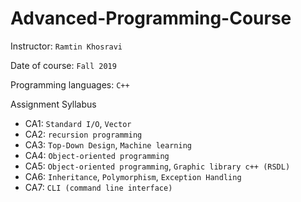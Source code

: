 # Advanced-Programming-Course


Instructor: `Ramtin Khosravi`

Date of course: `Fall 2019`

Programming languages: `C++`

Assignment Syllabus
- CA1: `Standard I/O`, `Vector`
- CA2: `recursion programming`
- CA3: `Top-Down Design`, `Machine learning`
- CA4: `Object-oriented programming`
- CA5: `Object-oriented programming`, `Graphic library c++ (RSDL)`
- CA6: `Inheritance`, `Polymorphism`, `Exception Handling`
- CA7: `CLI (command line interface)`